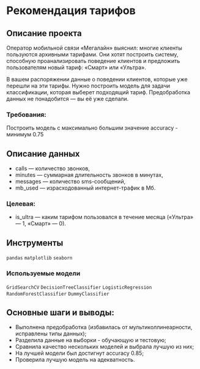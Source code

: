 # Рекомендация тарифов
## Описание проекта
Оператор мобильной связи «Мегалайн» выяснил: многие клиенты пользуются архивными тарифами. Они хотят построить систему, способную проанализировать поведение клиентов и предложить пользователям новый тариф: «Смарт» или «Ультра».

В вашем распоряжении данные о поведении клиентов, которые уже перешли на эти тарифы. Нужно построить модель для задачи классификации, которая выберет подходящий тариф. Предобработка данных не понадобится — вы её уже сделали.

### Требования:
Построить модель с максимально большим значение accuracy - минимум 0.75

## Описание данных
- сalls — количество звонков,
- minutes — суммарная длительность звонков в минутах,
- messages — количество sms-сообщений,
- mb_used — израсходованный интернет-трафик в Мб.

### Целевая:
- is_ultra — каким тарифом пользовался в течение месяца («Ультра» — 1, «Смарт» — 0).

## Инструменты
`pandas` `matplotlib` `seaborn` 

### Используемые модели
`GridSearchCV` `DecisionTreeClassifier` `LogisticRegression` `RandomForestClassifier`  `DummyClassifier`

## Основные шаги и выводы:
- Выполнена предобработка (избавилась от мультиколлинеарности, исправлены типы данных);
- Разделила данные на выборки - обучающую и тестовую;
- Сравнила качество нескольких моделей и выбрала лучшую из них;
- На лучшей модели был достигнут accuracy 0.85;
- Проверила лучшую модель на адекватность.
